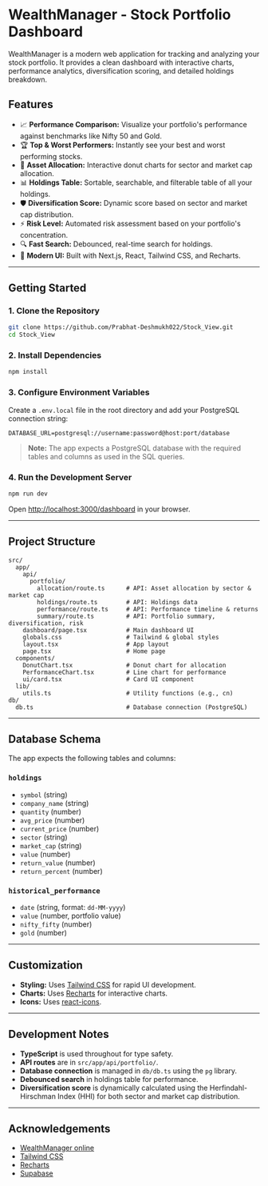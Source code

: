 # WealthManager - Stock Portfolio Dashboard

WealthManager is a modern web application for tracking and analyzing your stock portfolio. It provides a clean dashboard with interactive charts, performance analytics, diversification scoring, and detailed holdings breakdown.

## Features

- 📈 **Performance Comparison:** Visualize your portfolio's performance against benchmarks like Nifty 50 and Gold.
- 🏆 **Top & Worst Performers:** Instantly see your best and worst performing stocks.
- 🥧 **Asset Allocation:** Interactive donut charts for sector and market cap allocation.
- 📊 **Holdings Table:** Sortable, searchable, and filterable table of all your holdings.
- 🛡️ **Diversification Score:** Dynamic score based on sector and market cap distribution.
- ⚡ **Risk Level:** Automated risk assessment based on your portfolio's concentration.
- 🔍 **Fast Search:** Debounced, real-time search for holdings.
- 🌙 **Modern UI:** Built with Next.js, React, Tailwind CSS, and Recharts.

---

## Getting Started

### 1. Clone the Repository

```bash
git clone https://github.com/Prabhat-Deshmukh022/Stock_View.git
cd Stock_View
```

### 2. Install Dependencies

```bash
npm install
```

### 3. Configure Environment Variables

Create a `.env.local` file in the root directory and add your PostgreSQL connection string:

```
DATABASE_URL=postgresql://username:password@host:port/database
```

> **Note:** The app expects a PostgreSQL database with the required tables and columns as used in the SQL queries.

### 4. Run the Development Server

```bash
npm run dev
```

Open [http://localhost:3000/dashboard](http://localhost:3000/dashboard) in your browser.

---

## Project Structure

```
src/
  app/
    api/
      portfolio/
        allocation/route.ts      # API: Asset allocation by sector & market cap
        holdings/route.ts        # API: Holdings data
        performance/route.ts     # API: Performance timeline & returns
        summary/route.ts         # API: Portfolio summary, diversification, risk
    dashboard/page.tsx           # Main dashboard UI
    globals.css                  # Tailwind & global styles
    layout.tsx                   # App layout
    page.tsx                     # Home page
  components/
    DonutChart.tsx               # Donut chart for allocation
    PerformanceChart.tsx         # Line chart for performance
    ui/card.tsx                  # Card UI component
  lib/
    utils.ts                     # Utility functions (e.g., cn)
db/
  db.ts                          # Database connection (PostgreSQL)
```

---

## Database Schema

The app expects the following tables and columns:

### `holdings`
- `symbol` (string)
- `company_name` (string)
- `quantity` (number)
- `avg_price` (number)
- `current_price` (number)
- `sector` (string)
- `market_cap` (string)
- `value` (number)
- `return_value` (number)
- `return_percent` (number)

### `historical_performance`
- `date` (string, format: `dd-MM-yyyy`)
- `value` (number, portfolio value)
- `nifty_fifty` (number)
- `gold` (number)

---

## Customization

- **Styling:** Uses [Tailwind CSS](https://tailwindcss.com/) for rapid UI development.
- **Charts:** Uses [Recharts](https://recharts.org/) for interactive charts.
- **Icons:** Uses [react-icons](https://react-icons.github.io/react-icons/).

---

## Development Notes

- **TypeScript** is used throughout for type safety.
- **API routes** are in `src/app/api/portfolio/`.
- **Database connection** is managed in `db/db.ts` using the `pg` library.
- **Debounced search** in holdings table for performance.
- **Diversification score** is dynamically calculated using the Herfindahl-Hirschman Index (HHI) for both sector and market cap distribution.

---

## Acknowledgements

- [WealthManager online](https://www.wealthmanager.online/)
- [Tailwind CSS](https://tailwindcss.com/)
- [Recharts](https://recharts.org/)
- [Supabase](https://supabase.com/) 
